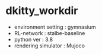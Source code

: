 # dkitty_workdir

- environment setting : gymnasium
- RL-network : stalbe-baseline 
- python ver : 3.8
- rendering simulator : Mujoco
